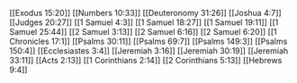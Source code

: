 [[Exodus 15:20]]
[[Numbers 10:33]]
[[Deuteronomy 31:26]]
[[Joshua 4:7]]
[[Judges 20:27]]
[[1 Samuel 4:3]]
[[1 Samuel 18:27]]
[[1 Samuel 19:11]]
[[1 Samuel 25:44]]
[[2 Samuel 3:13]]
[[2 Samuel 6:16]]
[[2 Samuel 6:20]]
[[1 Chronicles 17:1]]
[[Psalms 30:11]]
[[Psalms 69:7]]
[[Psalms 149:3]]
[[Psalms 150:4]]
[[Ecclesiastes 3:4]]
[[Jeremiah 3:16]]
[[Jeremiah 30:19]]
[[Jeremiah 33:11]]
[[Acts 2:13]]
[[1 Corinthians 2:14]]
[[2 Corinthians 5:13]]
[[Hebrews 9:4]]

